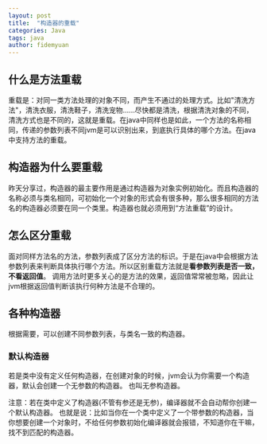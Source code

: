 ```yaml
---
layout: post
title:  "构造器的重载"
categories: Java
tags: java 
author: fidemyuan
---
```


## 什么是方法重载
重载是：对同一类方法处理的对象不同，而产生不通过的处理方式。比如"清洗方法"，清洗衣服，清洗鞋子，清洗宠物......尽快都是清洗，根据清洗对象的不同，清洗方式也是不同的，这就是重载。在java中同样也是如此，一个方法的名称相同，传递的参数列表不同jvm是可以识别出来，到底执行具体的哪个方法。在java中支持方法的重载。
## 构造器为什么要重载

昨天分享过，构造器的最主要作用是通过构造器为对象实例初始化。而且构造器的名称必须与类名相同，可初始化一个对象的形式会有很多种，那么很多相同的方法名的构造器必须要在同一个类里。构造器也就必须用到“方法重载”的设计。

## 怎么区分重载
面对同样方法名的方法，参数列表成了区分方法的标识。于是在java中会根据方法参数列表来判断具体执行哪个方法。所以区别重载方法就是**看参数列表是否一致，不看返回值**。
调用方法时更多关心的是方法的效果，返回值常常被忽略，因此让jvm根据返回值判断该执行何种方法是不合理的。

## 各种构造器
根据需要，可以创建不同参数列表，与类名一致的构造器。
### 默认构造器
若是类中没有定义任何构造器，在创建对象的时候，jvm会认为你需要一个构造器，默认会创建一个无参数的构造器。
也叫无参构造器。

注意：若在类中定义了构造器(不管有参还是无参)，编译器就不会自动帮你创建一个默认构造器。
也就是说：比如当你在一个类中定义了一个带参数的构造器，当你想要创建一个对象时，不给任何参数初始化编译器就会报错，不知道你在干嘛，找不到匹配的构造器。